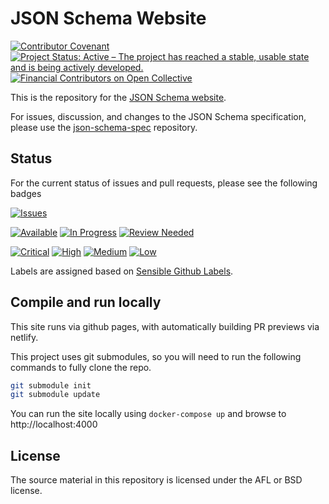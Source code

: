 # JSON Schema Website

[![Contributor Covenant](https://img.shields.io/badge/Contributor%20Covenant-2.1-4baaaa.svg)](https://github.com/json-schema-org/.github/blob/main/CODE_OF_CONDUCT.md)
[![Project Status: Active – The project has reached a stable, usable state and is being actively developed.](https://www.repostatus.org/badges/latest/active.svg)](https://www.repostatus.org/#active)
[![Financial Contributors on Open Collective](https://opencollective.com/json-schema/all/badge.svg?label=financial+contributors)](https://opencollective.com/json-schema) 

This is the repository for the [JSON Schema website](https://json-schema.org).

For issues, discussion, and changes to the JSON Schema specification, please use the [json-schema-spec](https://github.com/json-schema-org/json-schema-spec) repository.

## Status
For the current status of issues and pull requests, please see the following badges

[![Issues](https://img.shields.io/github/issues-raw/json-schema-org/json-schema-org.github.io.svg)](https://github.com/json-schema-org/json-schema-org.github.io/issues)

[![Available](https://img.shields.io/github/issues/json-schema-org/json-schema-org.github.io/Status:%20Available.svg?color=brightgreen)](https://github.com/json-schema-org/json-schema-org.github.io/issues?q=is%3Aopen+is%3Aissue+label%3A%22Status%3A+Available%22) [![In Progress](https://img.shields.io/github/issues/json-schema-org/json-schema-org.github.io/Status:%20In%20Progress.svg)](https://github.com/json-schema-org/json-schema-org.github.io/labels/Status:%20In%20Progress) [![Review Needed](https://img.shields.io/github/issues/json-schema-org/json-schema-org.github.io/Status:%20Review%20Needed.svg)](https://github.com/json-schema-org/json-schema-org.github.io/labels/Status%3A%20Review%20Needed)

[![Critical](https://img.shields.io/github/issues/json-schema-org/json-schema-org.github.io/Priority:%20Critical.svg?color=critical
)](https://github.com/json-schema-org/json-schema-org.github.io/labels/Priority%3A%20Critical) [![High](https://img.shields.io/github/issues/json-schema-org/json-schema-org.github.io/Priority:%20High.svg?color=important)](https://github.com/json-schema-org/json-schema-org.github.io/labels/Priority%3A%20High) [![Medium](https://img.shields.io/github/issues/json-schema-org/json-schema-org.github.io/Priority:%20Medium.svg)](https://github.com/json-schema-org/json-schema-org.github.io/labels/Priority%3A%20Medium) [![Low](https://img.shields.io/github/issues/json-schema-org/json-schema-org.github.io/Priority:%20Low.svg)](https://github.com/json-schema-org/json-schema-org.github.io/labels/Priority%3A%20Low)

Labels are assigned based on [Sensible Github Labels](https://github.com/Relequestual/sensible-github-labels).

## Compile and run locally

This site runs via github pages, with automatically building PR previews via netlify.

This project uses git submodules, so you will need to run the following commands
to fully clone the repo.

```bash
git submodule init
git submodule update
```

You can run the site locally using `docker-compose up` and browse to
http://localhost:4000

## License

The source material in this repository is licensed under the AFL or BSD license.
